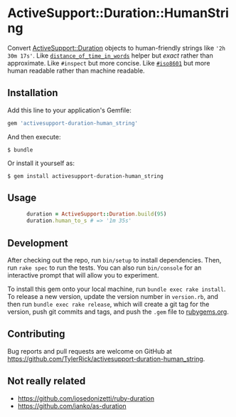 # ActiveSupport::Duration::HumanString

Convert [ActiveSupport::Duration](https://api.rubyonrails.org/classes/ActiveSupport/Duration.html) objects to human-friendly strings like `'2h 30m 17s'`.
Like [`distance_of_time_in_words`](https://api.rubyonrails.org/classes/ActionView/Helpers/DateHelper.html) helper but _exact_ rather than approximate.
Like `#inspect` but more concise. Like [`#iso8601`](https://api.rubyonrails.org/classes/ActiveSupport/Duration.html#method-i-iso8601) but more human readable rather than machine readable.

## Installation

Add this line to your application's Gemfile:

```ruby
gem 'activesupport-duration-human_string'
```

And then execute:

    $ bundle

Or install it yourself as:

    $ gem install activesupport-duration-human_string

## Usage

```ruby
      duration = ActiveSupport::Duration.build(95)
      duration.human_to_s # => '1m 35s'
```

## Development

After checking out the repo, run `bin/setup` to install dependencies. Then, run `rake spec` to run the tests. You can also run `bin/console` for an interactive prompt that will allow you to experiment.

To install this gem onto your local machine, run `bundle exec rake install`. To release a new version, update the version number in `version.rb`, and then run `bundle exec rake release`, which will create a git tag for the version, push git commits and tags, and push the `.gem` file to [rubygems.org](https://rubygems.org).

## Contributing

Bug reports and pull requests are welcome on GitHub at https://github.com/TylerRick/activesupport-duration-human_string.

##  Not really related

- https://github.com/josedonizetti/ruby-duration
- https://github.com/janko/as-duration

